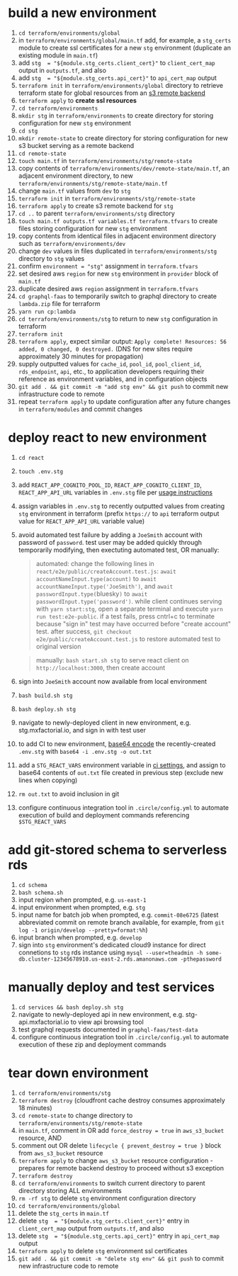 # build a new environment

1. `cd terraform/environments/global`  
1. in `terraform/environments/global/main.tf` add, for example, a `stg_certs` module to create ssl certificates for a new `stg` environment (duplicate an existing module in `main.tf`)  
1. add `stg  = "${module.stg_certs.client_cert}"` to `client_cert_map` output in `outputs.tf`, and also  
1. add `stg  = "${module.stg_certs.api_cert}"` to `api_cert_map` output  
1. `terraform init` in `terraform/environments/global` directory to retrieve terraform state for global resources from an [s3 remote backend](https://www.terraform.io/docs/backends/types/s3.html)  
1. `terraform apply` to **create ssl resources**  
1. `cd terraform/environments`  
1. `mkdir stg` in `terraform/environments` to create directory for storing configuration for new `stg` environment  
1. `cd stg`  
1. `mkdir remote-state` to create directory for storing configuration for new s3 bucket serving as a remote backend  
1. `cd remote-state`
1. `touch main.tf` in `terraform/environments/stg/remote-state`  
1. copy contents of `terraform/environments/dev/remote-state/main.tf`, an adjacent environment directory, to new `terraform/environments/stg/remote-state/main.tf`  
1. change `main.tf` values from `dev` to `stg`  
1. `terraform init` in `terraform/environments/stg/remote-state`  
1. `terraform apply` to create s3 remote backend for `stg`  
1. `cd ..` to parent `terraform/environments/stg` directory
1. `touch main.tf outputs.tf variables.tf terraform.tfvars` to create files storing configuration for new `stg` environment  
1. copy contents from identical files in adjacent environment directory such as `terraform/environments/dev`  
1. change `dev` values in files duplicated in `terraform/environments/stg` directory to `stg` values  
1. confirm `environment = "stg"` assignment in `terraform.tfvars`  
1. set desired aws `region` for new `stg` environment in `provider` block of `main.tf`  
1. duplicate desired aws `region` assignment in `terraform.tfvars`  
1. `cd graphql-faas` to temporarily switch to graphql directory to create `lambda.zip` file for terraform  
1. `yarn run cp:lambda`
1. `cd terraform/environments/stg` to return to new `stg` configuration in terraform  
1. `terraform init`  
1. `terraform apply`, expect similar output: `Apply complete! Resources: 56 added, 0 changed, 0 destroyed.` (DNS for new sites require approximately 30 minutes for propagation)  
1. supply outputted values for `cache_id`, `pool_id`, `pool_client_id`, `rds_endpoint`, `api`, etc., to application developers requiring their reference as environment variables, and in configuration objects  
1. `git add . && git commit -m "add stg env" && git push` to commit new infrastructure code to remote  
1. repeat `terraform apply` to update configuration after any future changes in `terraform/modules` and commit changes  

# deploy react to new environment

1. `cd react`  
1. `touch .env.stg`  
1. add `REACT_APP_COGNITO_POOL_ID`, `REACT_APP_COGNITO_CLIENT_ID`, `REACT_APP_API_URL` variables in `.env.stg` file per [usage instructions](https://www.npmjs.com/package/env-cmd#basic-usage)  
1. assign variables in `.env.stg` to recently outputted values from creating `stg` environment in terraform (prefix `https://` to `api` terraform output value for `REACT_APP_API_URL` variable value)
1. avoid automated test failure by adding a `JoeSmith` account with password of `password`. test user may be added quickly through temporarily modifying, then exectuting automated test, OR manually:
   > automated: change the following lines in `react/e2e/public/createAccount.test.js`: `await accountNameInput.type(account)` to `await accountNameInput.type('JoeSmith')`, and `await passwordInput.type(`bluesky`)` to `await passwordInput.type('password')`. while client continues serving with `yarn start:stg`, open a separate terminal and execute `yarn run test:e2e-public`. if a test fails, press cntrl+c to terminate because "sign in" test may have occurred before "create account" test. after success, `git checkout e2e/public/createAccount.test.js` to restore automated test to original version  

    > manually: `bash start.sh stg` to serve react client on `http://localhost:3000`, then create account 
1. sign into `JoeSmith` account now available from local environment  
1. `bash build.sh stg`
1. `bash deploy.sh stg`
1. navigate to newly-deployed client in new environment, e.g. stg.mxfactorial.io, and sign in with test user
1. to add CI to new environment, [base64 encode](https://support.circleci.com/hc/en-us/articles/360003540393-How-to-insert-files-as-environment-variables-with-Base64) the recently-created `.env.stg` with `base64 -i .env.stg -o out.txt`  
1. add a `STG_REACT_VARS` environment variable in [ci settings](https://circleci.com/gh/systemaccounting/mxfactorial/edit#env-vars), and assign to base64 contents of `out.txt` file created in previous step (exclude new lines when copying)  
1. `rm out.txt` to avoid inclusion in git  
1. configure continuous integration tool in `.circle/config.yml` to automate execution of build and deployment commands referencing `$STG_REACT_VARS`  

# add git-stored schema to serverless rds
1. `cd schema`  
1. `bash schema.sh`  
1. input region when prompted, e.g. `us-east-1`  
1. input environment when prompted, e.g. `stg`  
1. input name for batch job when prompted, e.g. `commit-08e6725` (latest abbreviated commit on remote branch available, for example, from `git log -1 origin/develop --pretty=format:%h`)
1. input branch when prompted, e.g. `develop`
1. sign into `stg` environment's dedicated cloud9 instance for direct connetions to `stg` rds instance using `mysql --user=theadmin -h some-db.cluster-12345678910.us-east-2.rds.amanonaws.com -pthepassword`  

# manually deploy and test services
1. `cd services && bash deploy.sh stg`
1. navigate to newly-deployed api in new environment, e.g. stg-api.mxfactorial.io to view api browsing tool
1. test graphql requests documented in `graphql-faas/test-data`  
1. configure continuous integration tool in `.circle/config.yml` to automate execution of these zip and deployment commands

# tear down environment

1. `cd terraform/environments/stg`
1. `terraform destroy` (cloudfront cache destroy consumes approximately 18 minutes)
1. `cd remote-state` to change directory to `terraform/environments/stg/remote-state`  
1. in `main.tf`, comment in OR add `force_destroy = true` in `aws_s3_bucket` resource, AND
1. comment out OR delete `lifecycle { prevent_destroy = true }` block from `aws_s3_bucket` resource  
1. `terraform apply` to change `aws_s3_bucket` resource configuration - prepares for remote backend destroy to proceed without s3 exception  
1. `terraform destroy`  
1. `cd terraform/environments` to switch current directory to parent directory storing ALL environments  
1. `rm -rf stg` to delete `stg` environment configuration directory  
1. `cd terraform/environments/global`
1. delete the `stg_certs` in `main.tf`  
1. delete `stg  = "${module.stg_certs.client_cert}"` entry in `client_cert_map` output from `outputs.tf`, and also  
1. delete `stg  = "${module.stg_certs.api_cert}"` entry in `api_cert_map` output  
1. `terraform apply` to delete `stg` environment ssl certificates  
1. `git add . && git commit -m "delete stg env" && git push` to commit new infrastructure code to remote  

